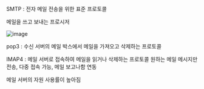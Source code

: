 SMTP : 전자 메일 전송을 위한 표준 프로토콜

메일을 쓰고 보내는 프로시저

![image](https://user-images.githubusercontent.com/13481627/92924405-db8ba580-f473-11ea-98a2-8917f57cf49f.png)

pop3 : 수신 서버의 메일 박스에서 메일을 가져오고 삭제하는 프로토콜

IMAP4 : 메일 서버로 접속하여 메일을 읽거나 삭제하는 프로토콜
원하는 메일 메시지만 전송, 다중 접속 가능, 메일 보고나함 연동

메일 서버의 자원 사용률이 높아짐
